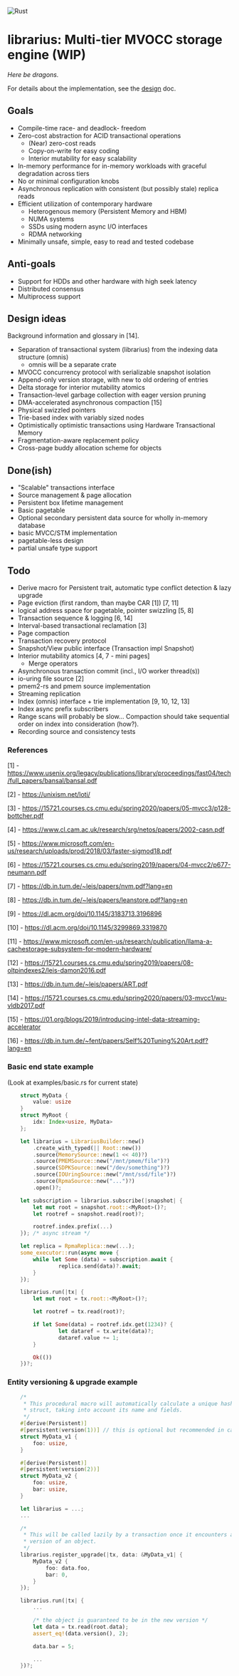 ![Rust](https://github.com/pbalcer/librarius/workflows/Rust/badge.svg?branch=master)

# **librarius: Multi-tier MVOCC storage engine (WIP)**

*Here be dragons.*

For details about the implementation, see the [design](DESIGN.md) doc.

## Goals

 - Compile-time race- and deadlock- freedom
 - Zero-cost abstraction for ACID transactional operations
    - (Near) zero-cost reads
    - Copy-on-write for easy coding
    - Interior mutability for easy scalability
 - In-memory performance for in-memory workloads with graceful degradation
 across tiers
 - No or minimal configuration knobs
 - Asynchronous replication with consistent
 (but possibly stale) replica reads
 - Efficient utilization of contemporary hardware
     - Heterogenous memory (Persistent Memory and HBM)
     - NUMA systems
     - SSDs using modern async I/O interfaces
     - RDMA networking
 - Minimally unsafe, simple, easy to read and tested codebase

## Anti-goals

 - Support for HDDs and other hardware with high seek latency
 - Distributed consensus
 - Multiprocess support

## Design ideas

Background information and glossary in [14].

 - Separation of transactional system (librarius) from the
 indexing data structure (omnis)
   - omnis will be a separate crate
 - MVOCC concurrency protocol with serializable snapshot isolation
 - Append-only version storage, with new to old ordering of entries
 - Delta storage for interior mutability atomics
 - Transaction-level garbage collection with eager version
 pruning
 - DMA-accelerated asynchronous compaction [15]
 - Physical swizzled pointers
 - Trie-based index with variably sized nodes
 - Optimistically optimistic transactions using Hardware Transactional Memory
 - Fragmentation-aware replacement policy
 - Cross-page buddy allocation scheme for objects

## Done(ish)

 - "Scalable" transactions interface
 - Source management & page allocation
 - Persistent box lifetime management
 - Basic pagetable
 - Optional secondary persistent data source for wholly in-memory database
 - basic MVCC/STM implementation
 - pagetable-less design
 - partial unsafe type support

## Todo

 - Derive macro for Persistent trait, automatic type conflict detection & lazy upgrade
 - Page eviction (first random, than maybe CAR [1]) [7, 11]
 - logical address space for pagetable, pointer swizzling [5, 8]
 - Transaction sequence & logging [6, 14]
 - Interval-based transactional reclamation [3]
 - Page compaction
 - Transaction recovery protocol
 - Snapshot/View public interface (Transaction impl Snapshot)
 - Interior mutability atomics [4, 7 - mini pages]
   - Merge operators
 - Asynchronous transaction commit (incl., I/O worker thread(s))
 - io-uring file source [2]
 - pmem2-rs and pmem source implementation
 - Streaming replication
 - Index (omnis) interface + trie implementation [9, 10, 12, 13]
 - Index async prefix subscribers
 - Range scans will probably be slow... Compaction should take sequential order on index into consideration (how?).
 - Recording source and consistency tests

### References

[1] - https://www.usenix.org/legacy/publications/library/proceedings/fast04/tech/full_papers/bansal/bansal.pdf

[2] - https://unixism.net/loti/

[3] - https://15721.courses.cs.cmu.edu/spring2020/papers/05-mvcc3/p128-bottcher.pdf

[4] - https://www.cl.cam.ac.uk/research/srg/netos/papers/2002-casn.pdf

[5] - https://www.microsoft.com/en-us/research/uploads/prod/2018/03/faster-sigmod18.pdf

[6] - https://15721.courses.cs.cmu.edu/spring2019/papers/04-mvcc2/p677-neumann.pdf

[7] - https://db.in.tum.de/~leis/papers/nvm.pdf?lang=en

[8] - https://db.in.tum.de/~leis/papers/leanstore.pdf?lang=en

[9] - https://dl.acm.org/doi/10.1145/3183713.3196896

[10] - https://dl.acm.org/doi/10.1145/3299869.3319870

[11] - https://www.microsoft.com/en-us/research/publication/llama-a-cachestorage-subsystem-for-modern-hardware/

[12] - https://15721.courses.cs.cmu.edu/spring2019/papers/08-oltpindexes2/leis-damon2016.pdf

[13] - https://db.in.tum.de/~leis/papers/ART.pdf

[14] - https://15721.courses.cs.cmu.edu/spring2020/papers/03-mvcc1/wu-vldb2017.pdf

[15] - https://01.org/blogs/2019/introducing-intel-data-streaming-accelerator

[16] - https://db.in.tum.de/~fent/papers/Self%20Tuning%20Art.pdf?lang=en

### Basic end state example

(Look at examples/basic.rs for current state)

```rust
    struct MyData {
        value: usize
    }
    struct MyRoot {
        idx: Index<usize, MyData>
    };

    let librarius = LibrariusBuilder::new()
        .create_with_typed(|| Root::new())
        .source(MemorySource::new(1 << 40)?)
        .source(PMEMSource::new("/mnt/pmem/file")?)
        .source(SDPKSource::new("/dev/something")?)
        .source(IOUringSource::new("/mnt/ssd/file")?)
        .source(RpmaSource::new("...")?)
        .open()?;

    let subscription = librarius.subscribe(|snapshot| {
        let mut root = snapshot.root::<MyRoot>()?;
        let rootref = snapshot.read(root)?;

        rootref.index.prefix(...)
    }); /* async stream */

    let replica = RpmaReplica::new(...);
    some_executor::run(async move {
        while let Some (data) = subscription.await {
                replica.send(data)?.await;
        }
    });

    librarius.run(|tx| {
        let mut root = tx.root::<MyRoot>()?;

        let rootref = tx.read(root)?;

        if let Some(data) = rootref.idx.get(1234)? {
                let dataref = tx.write(data)?;
                dataref.value += 1;
        }

        Ok(())
    })?;
```

### Entity versioning & upgrade example

```rust
    /*
     * This procedural macro will automatically calculate a unique hash of the
     * struct, taking into account its name and fields.
     */
    #[derive(Persistent)]
    #[persistent(version(1))] // this is optional but recommended in case of a hash conflict
    struct MyData_v1 {
        foo: usize,
    }

    #[derive(Persistent)]
    #[persistent(version(2))]
    struct MyData_v2 {
        foo: usize,
        bar: usize,
    }

    let librarius = ...;
    ...

    /*
     * This will be called lazily by a transaction once it encounters an older
     * version of an object.
     */
    librarius.register_upgrade(|tx, data: &MyData_v1| {
        MyData_v2 {
            foo: data.foo,
            bar: 0,
        }
    });

    librarius.run(|tx| {
        ...

        /* the object is guaranteed to be in the new version */
        let data = tx.read(root.data);
        assert_eq!(data.version(), 2);

        data.bar = 5;

        ...
    })?;
```
